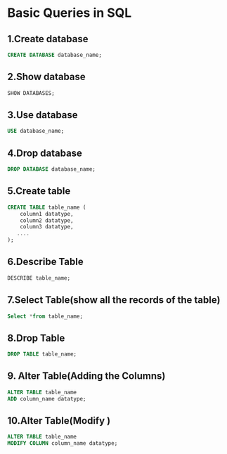 
# Basic Queries in SQL

## 1.Create database

```sql
CREATE DATABASE database_name;
```
## 2.Show database
```sql
SHOW DATABASES;
```

## 3.Use database


```sql
USE database_name;
```

## 4.Drop database

```sql
DROP DATABASE database_name;
```

## 5.Create table

```sql
CREATE TABLE table_name (
    column1 datatype,
    column2 datatype,
    column3 datatype,
   ....
);
```
## 6.Describe Table
```sql
DESCRIBE table_name;
```

## 7.Select Table(show all the records of the table)


```sql
Select *from table_name;
```

## 8.Drop Table
```sql
DROP TABLE table_name;
```
## 9. Alter Table(Adding the Columns)

```sql
ALTER TABLE table_name
ADD column_name datatype;
```
## 10.Alter Table(Modify )
```sql
ALTER TABLE table_name
MODIFY COLUMN column_name datatype;
```

